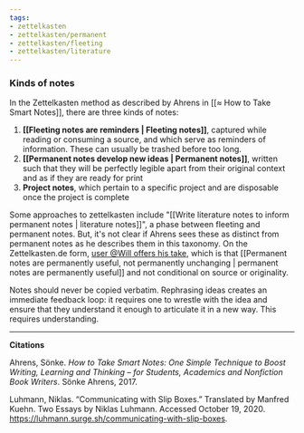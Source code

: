 ```yaml
---
tags: 
- zettelkasten
- zettelkasten/permanent
- zettelkasten/fleeting
- zettelkasten/literature
---
```


### Kinds of notes

In the Zettelkasten method as described by Ahrens in [[≈ How to Take Smart Notes]], there are three kinds of notes:

1.  **[[Fleeting notes are reminders | Fleeting notes]]**, captured while reading or consuming a source, and which serve as reminders of information. These can usually be trashed before too long.
2.  **[[Permanent notes develop new ideas | Permanent notes]]**, written such that they will be perfectly legible apart from their original context and as if they are ready for print
3.  **Project notes**, which pertain to a specific project and are disposable once the project is complete

Some approaches to zettelkasten include "[[Write literature notes to inform permanent notes | literature notes]]", a phase between fleeting and permanent notes. But, it's not clear if Ahrens sees these as distinct from permanent notes as he describes them in this taxonomy. On the Zettelkasten.de form, [user @Will offers his take](https://www.zettelkasten.de/posts/literature-notes-vs-permanent-notes/), which is that [[Permanent notes are permanently useful, not permanently unchanging | permanent notes are permanently useful]] and not conditional on source or originality.

Notes should never be copied verbatim. Rephrasing ideas creates an immediate feedback loop: it requires one to wrestle with the idea and ensure that they understand it enough to articulate it in a new way. This requires understanding.

---

**Citations**

Ahrens, Sönke. _How to Take Smart Notes: One Simple Technique to Boost Writing, Learning and Thinking – for Students, Academics and Nonfiction Book Writers_. Sönke Ahrens, 2017.

Luhmann, Niklas. “Communicating with Slip Boxes.” Translated by Manfred Kuehn. Two Essays by Niklas Luhmann. Accessed October 19, 2020. https://luhmann.surge.sh/communicating-with-slip-boxes.